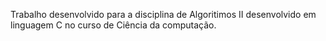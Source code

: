 Trabalho desenvolvido para a disciplina de Algoritimos II desenvolvido em linguagem C no curso de Ciência da computação. 
